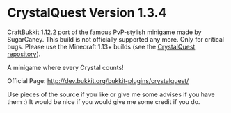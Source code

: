 CrystalQuest Version 1.3.4
====================================================
CraftBukkit 1.12.2 port of the famous PvP-stylish minigame made by SugarCaney.
This build is not officially supported any more. Only for critical bugs.
Please use the Minecraft 1.13+ builds (see the [CrystalQuest repository](https://github.com/SugarCaney/CrystalQuest)).

A minigame where every Crystal counts!

Official Page: http://dev.bukkit.org/bukkit-plugins/crystalquest/

Use pieces of the source if you like or give me some advises if you have them :) It would be nice if you would give me some credit if you do.
